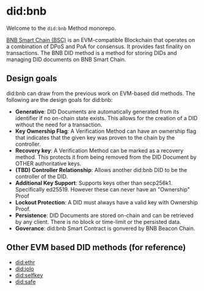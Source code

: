 # did:bnb

Welcome to the `did:bnb` Method monorepo.

[BNB Smart Chain (BSC)](https://docs.bnbchain.org/docs/learn/intro) is an EVM-compatible Blockchain that operates on a 
combination of DPoS and PoA for consensus. It provides fast finality on transactions.
The BNB DID method is a method for storing DIDs and managing DID documents on BNB Smart Chain.

## Design goals
did:bnb can draw from the previous work on EVM-based did methods. The following are the design goals for did:bnb:

- **Generative**: DID Documents are automatically generated from its identifier if no on-chain state exists. This allows for the creation of a DID without the need for a transaction.
- **Key Ownership Flag**: A Verification Method can have an ownership flag that indicates that the given key was proven to the chain by the controller.
- **Recovery key**: A Verification Method can be marked as a recovery method. This protects it from being removed from the DID Document by OTHER authoritative keys.
- **(TBD) Controller Relationship**: Allows another did:bnb DID to be the controller of the DID.
- **Additional Key Support**: Supports keys other than secp256k1. Specifically ed25519. However these can never have an "Ownership" Proof
- **Lockout Protection**: A DID must always have a valid key with Ownership Proof.
- **Persistence**: DID Documents are stored on-chain and can be retrieved by any client. There is no block or time-limit or the persisted data.
- **Goverance**: did:bnb Smart Contract is gonvered by BNB Beacon Chain.

## Other EVM based DID methods (for reference)
- [did:ethr](https://github.com/decentralized-identity/ethr-did-resolver/blob/master/doc/did-method-spec.md)
- [did:jolo](https://github.com/jolocom/jolo-did-method/blob/master/jolocom-did-method-specification.md)
- [did:selfkey](https://github.com/SelfKeyFoundation/selfkey-did-ledger/blob/develop/DIDMethodSpecs.md)
- [did:safe](https://github.com/ceramicnetwork/CIPs/blob/main/CIPs/cip-101.md)
